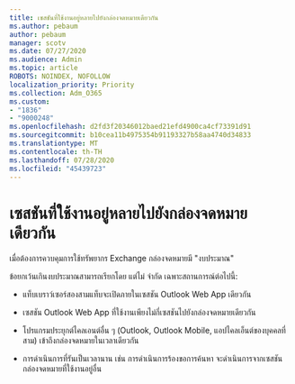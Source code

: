 ```yaml
---
title: เซสชันที่ใช้งานอยู่หลายไปยังกล่องจดหมายเดียวกัน
ms.author: pebaum
author: pebaum
manager: scotv
ms.date: 07/27/2020
ms.audience: Admin
ms.topic: article
ROBOTS: NOINDEX, NOFOLLOW
localization_priority: Priority
ms.collection: Adm_O365
ms.custom:
- "1836"
- "9000248"
ms.openlocfilehash: d2fd3f20346012baed21efd4900ca4cf73391d91
ms.sourcegitcommit: b10cea11b4975354b91193327b58aa4740d34833
ms.translationtype: MT
ms.contentlocale: th-TH
ms.lasthandoff: 07/28/2020
ms.locfileid: "45439723"
---
```

# <a name="multiple-active-sessions-to-the-same-mailbox"></a>เซสชันที่ใช้งานอยู่หลายไปยังกล่องจดหมายเดียวกัน

เมื่อต้องการควบคุมการใช้ทรัพยากร Exchange กล่องจดหมายมี "งบประมาณ"

ข้อยกเว้นเกินงบประมาณสามารถเรียกโดย แต่ไม่ จํากัด เฉพาะสถานการณ์ต่อไปนี้:

- แท็บเบราว์เซอร์สองสามแท็บจะเปิดภายในเซสชัน Outlook Web App เดียวกัน

- เซสชัน Outlook Web App ที่ใช้งานเพียงไม่กี่เซสชันไปยังกล่องจดหมายเดียวกัน

- โปรแกรมประยุกต์ไคลเอนต์อื่น ๆ (Outlook, Outlook Mobile, แอปไคลเอ็นต์ของบุคคลที่สาม) เข้าถึงกล่องจดหมายในเวลาเดียวกัน

- การดําเนินการที่รันเป็นเวลานาน เช่น การดําเนินการร้องขอการค้นหา จะดําเนินการจากเซสชันกล่องจดหมายที่ใช้งานอยู่อื่น

